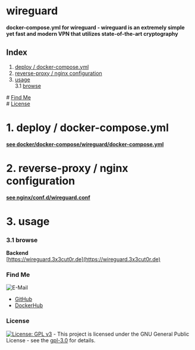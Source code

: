 # wireguard

**docker-compose.yml for wireguard - wireguard is an extremely simple yet fast and modern VPN that utilizes state-of-the-art cryptography**  

## Index

1. [deploy / docker-compose.yml](#deploy)  
2. [reverse-proxy / nginx configuration](#reverse-proxy)  
3. [usage](#usage)  
  3.1 [browse](#browse)  

\# [Find Me](#findme)  
\# [License](#license)  

# 1. deploy / docker-compose.yml <a name="deploy"></a>  
**[see docker/docker-compose/wireguard/docker-compose.yml](https://github.com/3x3cut0r/vps/blob/main/docker/docker-compose/wireguard/docker-compose.yml)**  

# 2. reverse-proxy / nginx configuration <a name="reverse-proxy"></a>  
**[see nginx/conf.d/wireguard.conf](https://github.com/3x3cut0r/vps/blob/main/nginx/conf.d/wireguard.conf)**  

# 3. usage <a name="usage"></a>  

### 3.1 browse <a name="browse"></a>  
**Backend**  
[https://wireguard.3x3cut0r.de](https://wireguard.3x3cut0r.de)  

### Find Me <a name="findme"></a>

![E-Mail](https://img.shields.io/badge/E--Mail-executor55%40gmx.de-red)
* [GitHub](https://github.com/3x3cut0r)
* [DockerHub](https://hub.docker.com/u/3x3cut0r)

### License <a name="license"></a>

[![License: GPL v3](https://img.shields.io/badge/License-GPLv3-blue.svg)](https://www.gnu.org/licenses/gpl-3.0) - This project is licensed under the GNU General Public License - see the [gpl-3.0](https://www.gnu.org/licenses/gpl-3.0.en.html) for details.
